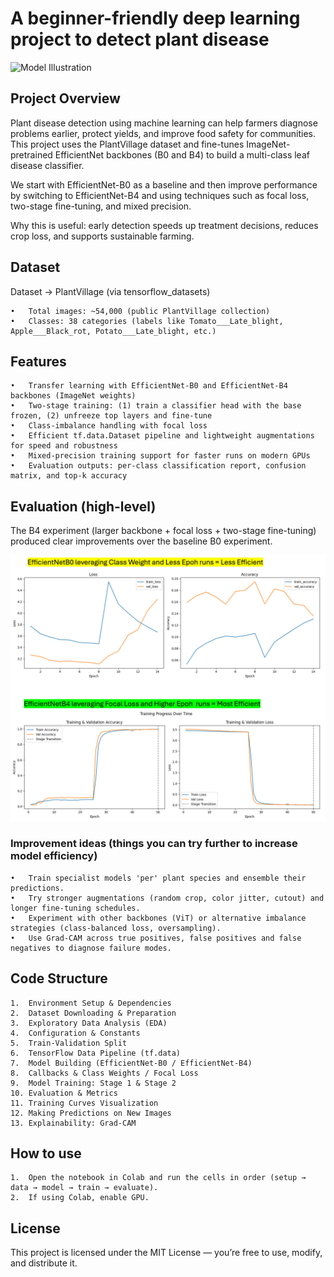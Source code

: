 # A beginner-friendly deep learning project to detect plant disease

![Model Illustration](https://github.com/debabratapruseth/plant-disease-ai/blob/main/PlantVillage%20Illustration.png)

## Project Overview

Plant disease detection using machine learning can help farmers diagnose problems earlier, protect yields, and improve food safety for communities. This project uses the PlantVillage dataset and fine-tunes ImageNet-pretrained EfficientNet backbones (B0 and B4) to build a multi-class leaf disease classifier.

We start with EfficientNet-B0 as a baseline and then improve performance by switching to EfficientNet-B4 and using techniques such as focal loss, two-stage fine-tuning, and mixed precision. 

Why this is useful: early detection speeds up treatment decisions, reduces crop loss, and supports sustainable farming.


## Dataset

Dataset → PlantVillage (via tensorflow_datasets)

	•	Total images: ~54,000 (public PlantVillage collection)
	•	Classes: 38 categories (labels like Tomato___Late_blight, Apple___Black_rot, Potato___Late_blight, etc.)



## Features

	•	Transfer learning with EfficientNet-B0 and EfficientNet-B4 backbones (ImageNet weights)
	•	Two-stage training: (1) train a classifier head with the base frozen, (2) unfreeze top layers and fine-tune
	•	Class-imbalance handling with focal loss
	•	Efficient tf.data.Dataset pipeline and lightweight augmentations for speed and robustness
	•	Mixed-precision training support for faster runs on modern GPUs
	•	Evaluation outputs: per-class classification report, confusion matrix, and top-k accuracy


## Evaluation (high-level)

The B4 experiment (larger backbone + focal loss + two-stage fine-tuning) produced clear improvements over the baseline B0 experiment.

 ![Model Illustration](https://github.com/debabratapruseth/Plant_disease_AI/blob/main/B0%20vs%20B4.png)
 

 ### Improvement ideas (things you can try further to increase model efficiency)
 
	•	Train specialist models 'per' plant species and ensemble their predictions.
	•	Try stronger augmentations (random crop, color jitter, cutout) and longer fine-tuning schedules.
	•	Experiment with other backbones (ViT) or alternative imbalance strategies (class-balanced loss, oversampling).
	•	Use Grad-CAM across true positives, false positives and false negatives to diagnose failure modes.

## Code Structure

	1.	Environment Setup & Dependencies
	2.	Dataset Downloading & Preparation
	3.	Exploratory Data Analysis (EDA)
	4.	Configuration & Constants
	5.	Train-Validation Split
	6.	TensorFlow Data Pipeline (tf.data)
	7.	Model Building (EfficientNet-B0 / EfficientNet-B4)
	8.	Callbacks & Class Weights / Focal Loss
	9.	Model Training: Stage 1 & Stage 2
	10.	Evaluation & Metrics
	11.	Training Curves Visualization
	12.	Making Predictions on New Images
	13.	Explainability: Grad-CAM


## How to use
	1.	Open the notebook in Colab and run the cells in order (setup → data → model → train → evaluate).
	2.	If using Colab, enable GPU.


## License

This project is licensed under the MIT License — you’re free to use, modify, and distribute it.
